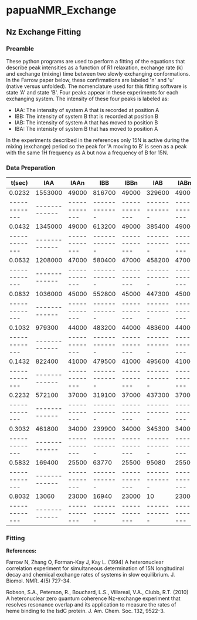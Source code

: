 # papuaNMR_Exchange

## Nz Exchange Fitting

### Preamble

These python programs are used to perform a fitting of the equations that describe peak intensities as a function of R1 relaxation,  exchange rate (k) and exchange (mixing) time between two slowly exchanging conformations. In the Farrow paper below, these confirmations are labeled 'n' and 'u' (native versus unfolded). The nomenclature used for this fitting software is state 'A' and state 'B'. Four peaks appear in these experiments for each exchanging system. The intensity of these four peaks is labeled as:

* IAA: The intensity of system A that is recorded at position A
* IBB: The intensity of system B that is recorded at position B
* IAB: The intensity of system A that has moved to position B
* IBA: The intenisty of system B that has moved to position A

In the experiments described in the references only 15N is active during the mixing (exchange) period so the peak for 'A moving to B' is seen as a peak with the same 1H frequency as A but now a frequency of B for 15N. 

### Data Preparation


|     t(sec)    |      IAA      |       IAAn    |      IBB      |      IBBn     |      IAB      |       IABn    |      IBA      |      IBAn     |
| --------- | --------- | --------- | --------- | --------- | --------- | --------- | --------- | ---------    |
|0.0232|1553000|49000|816700|49000|329600|49000|233100|49000|
| ------------- | ------------- | ------------- | ------------- | ------------- | ------------- | ------------- | ------------- | -------------    |
|0.0432|1345000|49000|613200|49000|385400|49000|312600|49000|
| ------------- | ------------- | ------------- | ------------- | ------------- | ------------- | ------------- | ------------- | -------------    |
|0.0632|1208000|47000|580400|47000|458200|47000|364200|47000|
| ------------- | ------------- | ------------- | ------------- | ------------- | ------------- | ------------- | ------------- | -------------    |
|0.0832|1036000|45000|552800|45000|447300|45000|325900|45000|
| ------------- | ------------- | ------------- | ------------- | ------------- | ------------- | ------------- | ------------- | -------------    |
|0.1032|979300|44000|483200|44000|483600|44000|368200|44000|
| ------------- | ------------- | ------------- | ------------- | ------------- | ------------- | ------------- | ------------- | -------------    |
|0.1432|822400|41000|479500|41000|495600|41000|407100|41000|
| ------------- | ------------- | ------------- | ------------- | ------------- | ------------- | ------------- | ------------- | -------------    |
|0.2232|572100|37000|319100|37000|437300|37000|297200|37000|
| ------------- | ------------- | ------------- | ------------- | ------------- | ------------- | ------------- | ------------- | -------------    |
|0.3032|461800|34000|239900|34000|345300|34000|224200|34000|
| ------------- | ------------- | ------------- | ------------- | ------------- | ------------- | ------------- | ------------- | -------------    |
|0.5832|169400|25500|63770|25500|95080|25500|77400|25500|
| ------------- | ------------- | ------------- | ------------- | ------------- | ------------- | ------------- | ------------- | -------------    |
|0.8032|13060|23000|16940|23000|10|23000|10|23000|
| ------------- | ------------- | ------------- | ------------- | ------------- | ------------- | ------------- | ------------- | -------------    |

### Fitting







**References:**

Farrow N, Zhang O, Forman-Kay J, Kay L. (1994) A heteronuclear correlation experiment for simultaneous determination of 15N longitudinal decay and chemical exchange rates of systems in slow equilibrium. J. Biomol. NMR. 4(5) 727-34.

Robson, S.A., Peterson, R., Bouchard, L.S., Villareal, V.A., Clubb, R.T. (2010) A heteronuclear zero quantum coherence Nz-exchange experiment that resolves resonance overlap and its application to measure the rates of heme binding to the IsdC protein. J. Am. Chem. Soc. 132, 9522-3.
